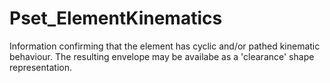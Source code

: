# Pset_ElementKinematics

Information confirming that the element has cyclic and/or pathed kinematic behaviour. The resulting envelope may be availabe as a 'clearance' shape representation.
